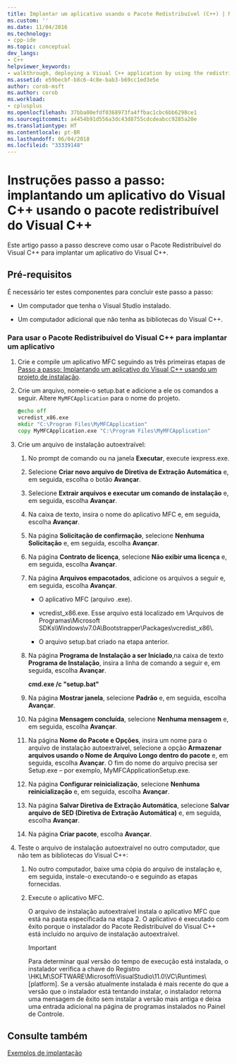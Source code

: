 ```yaml
---
title: Implantar um aplicativo usando o Pacote Redistribuível (C++) | Microsoft Docs
ms.custom: ''
ms.date: 11/04/2016
ms.technology:
- cpp-ide
ms.topic: conceptual
dev_langs:
- C++
helpviewer_keywords:
- walkthrough, deploying a Visual C++ application by using the redistributable package
ms.assetid: e59becbf-b8c6-4c8e-bab3-b69cc1ed3e5e
author: corob-msft
ms.author: corob
ms.workload:
- cplusplus
ms.openlocfilehash: 37bba00efdf0368973fa4ffbac1cbc6bb6298ce1
ms.sourcegitcommit: a4454b91d556a3dc43d8755cdcdeabcc9285a20e
ms.translationtype: HT
ms.contentlocale: pt-BR
ms.lasthandoff: 06/04/2018
ms.locfileid: "33339148"
---
```

# <a name="walkthrough-deploying-a-visual-c-application-by-using-the-visual-c-redistributable-package"></a>Instruções passo a passo: implantando um aplicativo do Visual C++ usando o pacote redistribuível do Visual C++
Este artigo passo a passo descreve como usar o Pacote Redistribuível do Visual C++ para implantar um aplicativo do Visual C++.  
  
## <a name="prerequisites"></a>Pré-requisitos  
 É necessário ter estes componentes para concluir este passo a passo:  
  
-   Um computador que tenha o Visual Studio instalado.  
  
-   Um computador adicional que não tenha as bibliotecas do Visual C++.  
  
### <a name="to-use-the-visual-c-redistributable-package-to-deploy-an-application"></a>Para usar o Pacote Redistribuível do Visual C++ para implantar um aplicativo  
  
1.  Crie e compile um aplicativo MFC seguindo as três primeiras etapas de [Passo a passo: Implantando um aplicativo do Visual C++ usando um projeto de instalação](../ide/deploying-visual-cpp-application-by-using-the-vcpp-redistributable-package.md).  
  
2.  Crie um arquivo, nomeie-o setup.bat e adicione a ele os comandos a seguir. Altere `MyMFCApplication` para o nome do projeto.  
  
    ```cmd
    @echo off  
    vcredist_x86.exe  
    mkdir "C:\Program Files\MyMFCApplication"  
    copy MyMFCApplication.exe "C:\Program Files\MyMFCApplication"  
    ```  
  
3.  Crie um arquivo de instalação autoextraível:  
  
    1.  No prompt de comando ou na janela **Executar**, execute iexpress.exe.  
  
    2.  Selecione **Criar novo arquivo de Diretiva de Extração Automática** e, em seguida, escolha o botão **Avançar**.  
  
    3.  Selecione **Extrair arquivos e executar um comando de instalação** e, em seguida, escolha **Avançar**.  
  
    4.  Na caixa de texto, insira o nome do aplicativo MFC e, em seguida, escolha **Avançar**.  
  
    5.  Na página **Solicitação de confirmação**, selecione **Nenhuma Solicitação** e, em seguida, escolha **Avançar**.  
  
    6.  Na página **Contrato de licença**, selecione **Não exibir uma licença** e, em seguida, escolha **Avançar**.  
  
    7.  Na página **Arquivos empacotados**, adicione os arquivos a seguir e, em seguida, escolha **Avançar**.  
  
        -   O aplicativo MFC (arquivo .exe).  
  
        -   vcredist_x86.exe. Esse arquivo está localizado em \Arquivos de Programas\Microsoft SDKs\Windows\v7.0A\Bootstrapper\Packages\vcredist_x86\\.  
  
        -   O arquivo setup.bat criado na etapa anterior.  
  
    8.  Na página **Programa de Instalação a ser Iniciado**,na caixa de texto **Programa de Instalação**, insira a linha de comando a seguir e, em seguida, escolha **Avançar**.  
  
         **cmd.exe /c "setup.bat"**  
  
    9. Na página **Mostrar janela**, selecione **Padrão** e, em seguida, escolha **Avançar**.  
  
    10. Na página **Mensagem concluída**, selecione **Nenhuma mensagem** e, em seguida, escolha **Avançar**.  
  
    11. Na página **Nome do Pacote e Opções**, insira um nome para o arquivo de instalação autoextraível, selecione a opção **Armazenar arquivos usando o Nome de Arquivo Longo dentro do pacote** e, em seguida, escolha **Avançar**. O fim do nome do arquivo precisa ser Setup.exe – por exemplo, MyMFCApplicationSetup.exe.  
  
    12. Na página **Configurar reinicialização**, selecione **Nenhuma reinicialização** e, em seguida, escolha **Avançar**.  
  
    13. Na página **Salvar Diretiva de Extração Automática**, selecione **Salvar arquivo de SED (Diretiva de Extração Automática)** e, em seguida, escolha **Avançar**.  
  
    14. Na página **Criar pacote**, escolha **Avançar**.  
  
4.  Teste o arquivo de instalação autoextraível no outro computador, que não tem as bibliotecas do Visual C++:  
  
    1.  No outro computador, baixe uma cópia do arquivo de instalação e, em seguida, instale-o executando-o e seguindo as etapas fornecidas.  
  
    2.  Execute o aplicativo MFC.  
  
         O arquivo de instalação autoextraível instala o aplicativo MFC que está na pasta especificada na etapa 2. O aplicativo é executado com êxito porque o instalador do Pacote Redistribuível do Visual C++ está incluído no arquivo de instalação autoextraível.  
  
        > [!IMPORTANT]
        >  Para determinar qual versão do tempo de execução está instalada, o instalador verifica a chave do Registro \HKLM\SOFTWARE\Microsoft\VisualStudio\11.0\VC\Runtimes\\[platform]. Se a versão atualmente instalada é mais recente do que a versão que o instalador está tentando instalar, o instalador retorna uma mensagem de êxito sem instalar a versão mais antiga e deixa uma entrada adicional na página de programas instalados no Painel de Controle.  
  
## <a name="see-also"></a>Consulte também  
 [Exemplos de implantação](../ide/deployment-examples.md)
